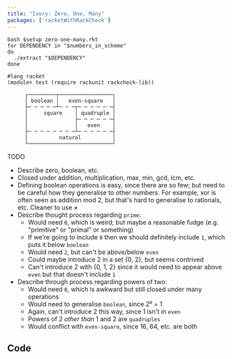 ```yaml
---
title: "Ivory: Zero, One, Many"
packages: ['racketWithRackCheck']
---
```


```{pipe="sh"}
bash $setup zero-one-many.rkt
for DEPENDENCY in "$numbers_in_scheme"
do
  ./extract "$DEPENDENCY"
done
```

```{pipe="./hide"}
#lang racket
(module+ test (require rackunit rackcheck-lib))
```

<figure>

```
┌─────────┬─────────────────┐
│ boolean │   even-square   │
├─ ─ ─ ─ ─┴─ ─ ─┬─ ─ ─ ─ ─ ─┤
│     square    │ quadruple │
│               ├─ ─ ─ ─ ─ ─┤
│               │   even    │
├─ ─ ─ ─ ─ ─ ─ ─┴─ ─ ─ ─ ─ ─┤
│          natural          │
└───────────────────────────┘
```

</figure>

TODO

 - Describe zero, boolean, etc.
 - Closed under addition, multiplication, max, min, gcd, lcm, etc.
 - Defining boolean operations is easy, since there are so few; but need to be
   careful how they generalise to other numbers. For example, xor is often seen
   as addition mod 2, but that's hard to generalise to rationals, etc. Cleaner
   to use ≠
 - Describe thought process regarding `prime`:
   - Would need `0`, which is weird; but maybe a reasonable fudge (e.g.
     "primitive" or "primal" or something)
   - If we're going to include `0` then we should definitely include `1`, which
     puts it below `boolean`
   - Would need `2`, but can't be above/below `even`
   - Could maybe introduce 2 in a set {0, 2}, but seems contrived
   - Can't introduce 2 with {0, 1, 2} since it would need to appear above `even`
     but that doesn't include `1`
 - Describe through process regarding powers of two:
   - Would need `0`, which is awkward but still closed under many operations
   - Would need to generalise `boolean`, since 2⁰ = 1
   - Again, can't introduce 2 this way, since 1 isn't in `even`
   - Powers of 2 *other than* 1 and 2 are `quadruples`
   - Would conflict with `even-square`, since 16, 64, etc. are both

## Code ##

```{.unwrap pipe="./dump zero-one-many.rkt"}
```
